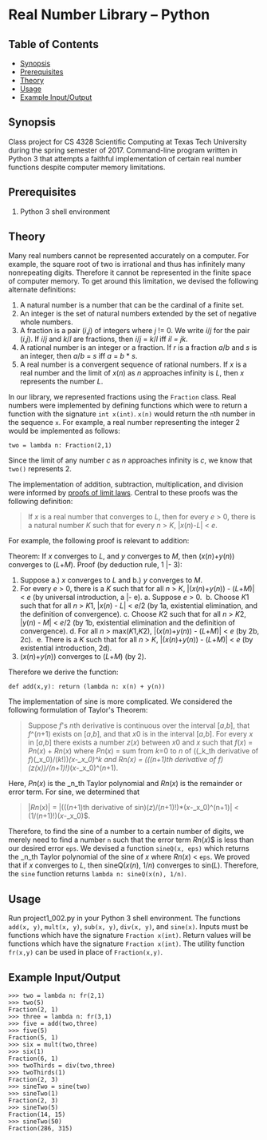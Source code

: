 Real Number Library – Python
===

Table of Contents
---

- [Synopsis](#synopsis)
- [Prerequisites](#prerequisites)
- [Theory](#theory)
- [Usage](#usage)
- [Example Input/Output](#example-input-output)

Synopsis
---

Class project for CS 4328 Scientific Computing at Texas Tech University during the spring semester of 2017. Command-line program written in Python 3 that attempts a faithful implementation of certain real number functions despite computer memory limitations.

Prerequisites 
---

1. Python 3 shell environment

Theory
---

Many real numbers cannot be represented accurately on a computer. For example, the square root of two is irrational and thus has infinitely many nonrepeating digits. Therefore it cannot be represented in the finite space of computer memory. To get around this limitation, we devised the following alternate definitions:

1.  A natural number is a number that can be the cardinal of a finite set.
2.  An integer is the set of natural numbers extended by the set of negative whole numbers.
3.  A fraction is a pair (_i_,_j_) of integers where _j_ != 0. We write _i_/_j_ for the pair (_i_,_j_). If _i_/_j_ and _k_/_l_ are fractions, then _i_/_j_ = _k_/_l_ iff _i_*_l_ = _j_*_k_.
4.  A rational number is an integer or a fraction. If _r_ is a fraction _a_/_b_ and _s_ is an integer, then _a_/_b_ = _s_ iff _a_ = _b_ * _s_.
5.  A real number is a convergent sequence of rational numbers. If _x_ is a real number and the limit of _x_(_n_) as _n_ approaches infinity is _L_, then _x_ represents the number _L_.

In our library, we represented fractions using the `Fraction` class. Real numbers were implemented by defining functions which were to return a function with the signature `int x(int)`. `x(n)` would return the `n`th number in the sequence `x`. For example, a real number representing the integer 2 would be implemented as follows:

```
two = lambda n: Fraction(2,1)
```

Since the limit of any number _c_ as _n_ approaches infinity is _c_, we know that `two()` represents 2.

The implementation of addition, subtraction, multiplication, and division were informed by [proofs of limit laws](). Central to these proofs was the following definition:

> If _x_ is a real number that converges to _L_, then for every _e_ > 0, there is a natural number _K_ such that for every _n_ > _K_, |_x_(_n_)-_L_| < _e_.

For example, the following proof is relevant to addition:

Theorem: If _x_ converges to _L_, and _y_ converges to _M_, then (_x_(_n_)+_y_(_n_)) converges to (_L_+_M_).
Proof (by deduction rule, 1 |- 3):
1.  Suppose a.) _x_ converges to _L_ and b.) _y_ converges to _M_.
2.  For every _e_ > 0, there is a _K_ such that for all _n_ > _K_, |(_x_(_n_)+_y_(_n_)) - (_L_+_M_)| < _e_ (by universal introduction, a |- e).
  a.  Suppose _e_ > 0.
  b.  Choose *K*1 such that for all _n_ > *K*1, |_x_(_n_) - _L_| < _e_/2 (by 1a, existential elimination, and the definition of convergence).
  c.  Choose *K*2 such that for all _n_ > *K*2, |_y_(_n_) - _M_| < _e_/2 (by 1b, existential elimination and the definition of convergence).
  d.  For all _n_ > max(*K*1,*K*2), |(_x_(_n_)+_y_(_n_)) - (_L_+_M_)| < _e_ (by 2b, 2c).
  e.  There is a _K_ such that for all _n_ > _K_, |(_x_(_n_)+_y_(_n_)) - (_L_+_M_)| < _e_ (by existential introduction, 2d).
3.  (_x_(_n_)+_y_(_n_)) converges to (_L_+_M_) (by 2).

Therefore we derive the function:

```
def add(x,y): return (lambda n: x(n) + y(n))
```

The implementation of sine is more complicated. We considered the following formulation of Taylor's Theorem:

> Suppose _f_'s *n*th derivative is continuous over the interval [_a_,_b_], that _f_^(_n_+1) exists on [_a_,_b_], and that *x*0 is in the interval [_a_,_b_]. For every _x_ in [_a_,_b_] there exists a number _z_(_x_) between *x*0 and *x* such that 
> *f*(*x*) = *Pn*(*x*) + *Rn*(*x*)
> where *Pn*(*x*) = sum from *k*=0 to *n* of ((_k_th derivative of _f_)(_x_0)/(_k_!))*(_x_-_x_0)^_k_ and _Rn_(_x_) = (((_n_+1)th derivative of _f_)(_z_(_x_))/(_n_+1)!)*(_x_-_x_0)^(_n_+1).

Here, _Pn_(_x_) is the _n_th Taylor polynomial and _Rn_(_x_) is the remainder or error term. For sine, we determined that

> |_Rn_(_x_)| = |(((_n_+1)th derivative of sin)(_z_)/(_n_+1)!)*(_x_-_x_0)^(n+1)| < (1/(_n_+1)!)(_x_-_x_0)$.

Therefore, to find the sine of a number to a certain number of digits, we merely need to find a number `n` such that the error term _Rn_(_x_)$ is less than our desired error `eps`. We devised a function `sineQ(x, eps)` which returns the _n_th Taylor polynomial of the sine of _x_ where _Rn_(_x_) < `eps`. We proved that if _x_ converges to _L_, then sineQ(_x_(_n_), 1/_n_) converges to sin(_L_). Therefore, the `sine` function returns `lambda n: sineQ(x(n), 1/n)`.

Usage
---

Run project1_002.py in your Python 3 shell environment. The functions `add(x, y)`, `mult(x, y)`, `sub(x, y)`, `div(x, y)`, and `sine(x)`. Inputs must be functions which have the signature `Fraction x(int)`. Return values will be functions which have the signature `Fraction x(int)`. The utility function `fr(x,y)` can be used in place of `Fraction(x,y)`.

Example Input/Output
---

```
>>> two = lambda n: fr(2,1)
>>> two(5)
Fraction(2, 1)
>>> three = lambda n: fr(3,1)
>>> five = add(two,three)
>>> five(5)
Fraction(5, 1)
>>> six = mult(two,three)
>>> six(1)
Fraction(6, 1)
>>> twoThirds = div(two,three)
>>> twoThirds(1)
Fraction(2, 3)
>>> sineTwo = sine(two)
>>> sineTwo(1)
Fraction(2, 3)
>>> sineTwo(5)
Fraction(14, 15)
>>> sineTwo(50)
Fraction(286, 315)
```
